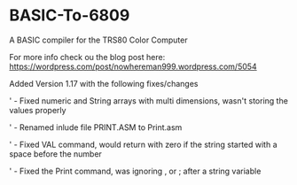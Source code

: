 # BASIC-To-6809
A BASIC compiler for the TRS80 Color Computer

For more info check ou the blog post here:
https://wordpress.com/post/nowhereman999.wordpress.com/5054

Added Version 1.17 with the following fixes/changes

'        - Fixed numeric and String arrays with multi dimensions, wasn't storing the values properly

'        - Renamed inlude file PRINT.ASM to Print.asm

'        - Fixed VAL command, would return with zero if the string started with a space before the number

'        - Fixed the Print command, was ignoring , or ; after a string variable
